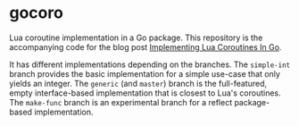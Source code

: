 # gocoro

Lua coroutine implementation in a Go package. This repository is the accompanying code for the blog post [Implementing Lua Coroutines In Go][1].

It has different implementations depending on the branches. The `simple-int` branch provides the basic implementation for a simple use-case that only yields an integer. The `generic` (and `master`) branch is the full-featured, empty interface-based implementation that is closest to Lua's coroutines. The `make-func` branch is an experimental branch for a reflect package-based implementation.

[1]: http://0value.com/implementing-lua-coroutines-in-Go
